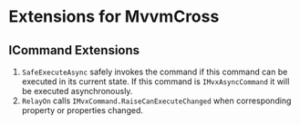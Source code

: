 # Extensions for MvvmCross

## ICommand Extensions
1. `SafeExecuteAsync` safely invokes the command if this command can be executed in its current state. If this command is `IMvxAsyncCommand` it will be executed asynchronously.
2. `RelayOn` calls `IMvxCommand.RaiseCanExecuteChanged` when corresponding property or properties changed.